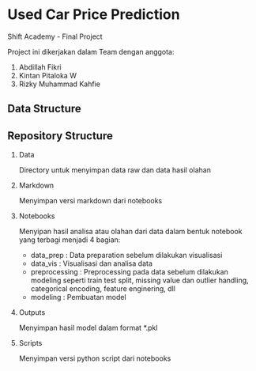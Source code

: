 # Used Car Price Prediction
Shift Academy - Final Project

Project ini dikerjakan dalam Team dengan anggota:
1. Abdillah Fikri
2. Kintan Pitaloka W
3. Rizky Muhammad Kahfie

## Data Structure

## Repository Structure
1. Data

   Directory untuk menyimpan data raw dan data hasil olahan
   
2. Markdown

   Menyimpan versi markdown dari notebooks
   
3. Notebooks

   Menyipan hasil analisa atau olahan dari data dalam bentuk notebook yang terbagi menjadi 4 bagian:
   
   * data_prep : Data preparation sebelum dilakukan visualisasi
   * data_vis : Visualisasi dan analisa data
   * preprocessing : Preprocessing pada data sebelum dilakukan modeling seperti train test split, missing value dan outlier handling, categorical encoding, feature enginering, dll
   * modeling : Pembuatan model
   
4. Outputs
   
   Menyimpan hasil model dalam format *.pkl
   
5. Scripts
   
   Menyimpan versi python script dari notebooks
